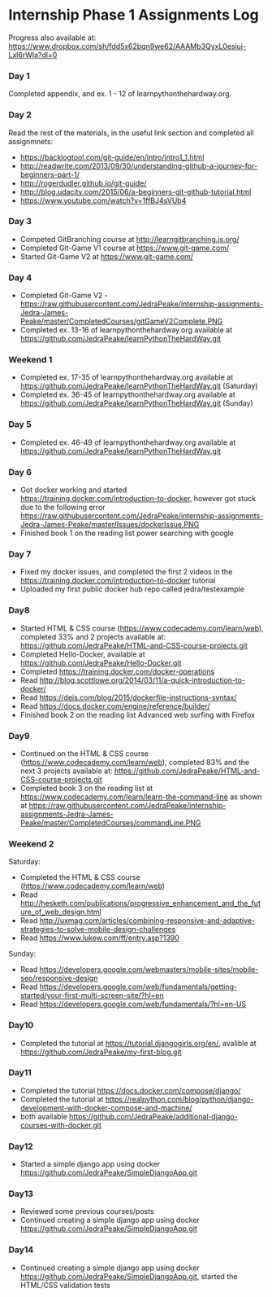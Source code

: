 # Internship Phase 1 Assignments Log
Progress also available at: https://www.dropbox.com/sh/fdd5x62bqn9we62/AAAMb3QyxL0esjuj-Lxl6rWIa?dl=0

### Day 1
Completed appendix, and ex. 1 - 12 of learnpythonthehardway.org.

### Day 2
Read the rest of the materials, in the useful link section and completed all assignmnets:
- https://backlogtool.com/git-guide/en/intro/intro1_1.html
- http://readwrite.com/2013/09/30/understanding-github-a-journey-for-beginners-part-1/
- http://rogerdudler.github.io/git-guide/
- http://blog.udacity.com/2015/06/a-beginners-git-github-tutorial.html
- https://www.youtube.com/watch?v=1ffBJ4sVUb4

### Day 3
- Competed GitBranching course at http://learngitbranching.js.org/
- Completed Git-Game V1 course at https://www.git-game.com/
- Started Git-Game V2 at https://www.git-game.com/

### Day 4
- Completed Git-Game V2 - https://raw.githubusercontent.com/JedraPeake/internship-assignments-Jedra-James-Peake/master/CompletedCourses/gitGameV2Complete.PNG
- Completed ex. 13-16 of learnpythonthehardway.org available at https://github.com/JedraPeake/learnPythonTheHardWay.git

### Weekend 1
- Completed ex. 17-35 of learnpythonthehardway.org available at https://github.com/JedraPeake/learnPythonTheHardWay.git (Saturday)
- Completed ex. 36-45 of learnpythonthehardway.org available at https://github.com/JedraPeake/learnPythonTheHardWay.git (Sunday)

### Day 5
- Completed ex. 46-49 of learnpythonthehardway.org available at https://github.com/JedraPeake/learnPythonTheHardWay.git

### Day 6
- Got docker working and started https://training.docker.com/introduction-to-docker, however got stuck due to the following error https://raw.githubusercontent.com/JedraPeake/internship-assignments-Jedra-James-Peake/master/Issues/dockerIssue.PNG
- Finished book 1 on the reading list power searching with google

### Day 7
- Fixed my docker issues, and completed the first 2 videos in the https://training.docker.com/introduction-to-docker tutorial
- Uploaded my first public docker hub repo called jedra/testexample

### Day8
- Started HTML & CSS course (https://www.codecademy.com/learn/web), completed 33% and 2 projects available at: https://github.com/JedraPeake/HTML-and-CSS-course-projects.git
- Completed Hello-Docker, available at https://github.com/JedraPeake/Hello-Docker.git
- Completed https://training.docker.com/docker-operations
- Read http://blog.scottlowe.org/2014/03/11/a-quick-introduction-to-docker/
- Read https://deis.com/blog/2015/dockerfile-instructions-syntax/
- Read https://docs.docker.com/engine/reference/builder/
- Finished book 2 on the reading list Advanced web surfing with Firefox

### Day9
- Continued on the HTML & CSS course (https://www.codecademy.com/learn/web), completed 83% and the next 3 projects available at: https://github.com/JedraPeake/HTML-and-CSS-course-projects.git
- Completed book 3 on the reading list at https://www.codecademy.com/learn/learn-the-command-line as shown at https://raw.githubusercontent.com/JedraPeake/internship-assignments-Jedra-James-Peake/master/CompletedCourses/commandLine.PNG

### Weekend 2
Saturday:
- Completed the HTML & CSS course (https://www.codecademy.com/learn/web)
- Read http://hesketh.com/publications/progressive_enhancement_and_the_future_of_web_design.html
- Read http://uxmag.com/articles/combining-responsive-and-adaptive-strategies-to-solve-mobile-design-challenges
- Read https://www.lukew.com/ff/entry.asp?1390

Sunday:
- Read https://developers.google.com/webmasters/mobile-sites/mobile-seo/responsive-design
- Read https://developers.google.com/web/fundamentals/getting-started/your-first-multi-screen-site/?hl=en
- Read https://developers.google.com/web/fundamentals/?hl=en-US

### Day10
- Completed the tutorial at https://tutorial.djangogirls.org/en/, avalible at https://github.com/JedraPeake/my-first-blog.git

### Day11
- Completed the tutorial https://docs.docker.com/compose/django/
- Completed the tutorial at https://realpython.com/blog/python/django-development-with-docker-compose-and-machine/
- both available https://github.com/JedraPeake/additional-django-courses-with-docker.git

### Day12
- Started a simple django app using docker https://github.com/JedraPeake/SimpleDjangoApp.git

### Day13
- Reviewed some previous courses/posts
- Continued creating a simple django app using docker https://github.com/JedraPeake/SimpleDjangoApp.git

### Day14
- Continued creating a simple django app using docker https://github.com/JedraPeake/SimpleDjangoApp.git, started the HTML/CSS validation tests
